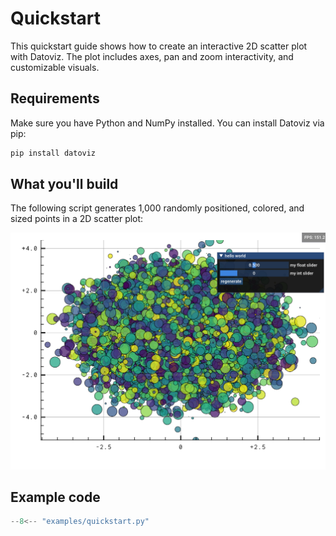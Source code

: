 # Quickstart

This quickstart guide shows how to create an interactive 2D scatter plot with Datoviz. The plot includes axes, pan and zoom interactivity, and customizable visuals.

## Requirements

Make sure you have Python and NumPy installed. You can install Datoviz via pip:

```bash
pip install datoviz
```

## What you'll build

The following script generates 1,000 randomly positioned, colored, and sized points in a 2D scatter plot:

![](https://raw.githubusercontent.com/datoviz/data/main/screenshots/quickstart.png)

## Example code

```python
--8<-- "examples/quickstart.py"
```
